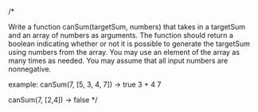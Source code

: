 /*

Write a function canSum(targetSum, numbers) that takes in a targetSum and an array of numbers as arguments.
The function should return a boolean indicating whether or not it is possible to generate the targetSum using numbers from the array.
You may use an element of the array as many times as needed.
You may assume that all input numbers are nonnegative.

example:
canSum(7, [5, 3, 4, 7]) -> true
3 + 4
7

canSum(7, [2,4]) -> false
*/
